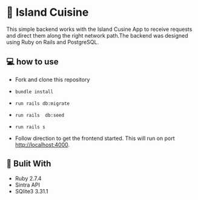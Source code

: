 #  :bento: Island Cuisine
This simple backend works with the Island Cusine App to receive requests and direct them along the right network path.The backend was designed using Ruby on Rails and PostgreSQL.

## :computer: how to use

-  Fork and clone this repository

-   `bundle install`

-   `run rails db:migrate`

-   `run rails  db:seed`

-   `run rails s`


-  Follow direction to get the frontend  started. This will run on port [http://localhost:4000](http://localhost:4000).

## :file_folder: Bulit With
- Ruby  2.7.4
- Sintra API 
- SQlite3 3.31.1




